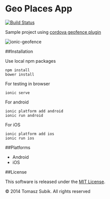 # Geo Places App

[![Build Status](https://travis-ci.org/cowbell/ionic-geofence.svg?branch=master)](https://travis-ci.org/cowbell/ionic-geofence)

Sample project using [cordova geofence plugin](https://github.com/tsubik/cordova-plugin-geofence)

![ionic-geofence](https://cloud.githubusercontent.com/assets/1286444/4302807/604c7c5e-3e5e-11e4-87df-99b22abffdc8.jpg)

##Installation

Use local npm packages

```
npm install
bower install
```

For testing in browser

```
ionic serve
```

For android

```
ionic platform add android
ionic run android
```

For iOS

```
ionic platform add ios
ionic run ios
```

##Platforms

- Android
- iOS

##License

This software is released under the [MIT License](https://raw.githubusercontent.com/tsubik/ionic-geofence/master/LICENSE).

© 2014 Tomasz Subik. All rights reserved
